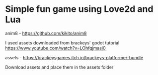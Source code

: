
# Simple fun game using Love2d and Lua


anim8 - https://github.com/kikito/anim8

I used assets downloaded from brackeys' godot tutorial
https://www.youtube.com/watch?v=LOhfqjmasi0

assets - https://brackeysgames.itch.io/brackeys-platformer-bundle

Download assets and place them in the assets folder




